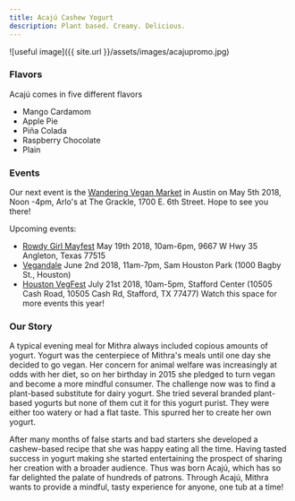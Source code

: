 ```yaml
---
title: Acajú Cashew Yogurt
description: Plant based. Creamy. Delicious.
---
```


![useful image]({{ site.url }}/assets/images/acajupromo.jpg)

### Flavors

Acajú comes in five different flavors
  - Mango Cardamom
  - Apple Pie
  - Piña Colada
  - Raspberry Chocolate
  - Plain

### Events

Our next event is the [Wandering Vegan Market](https://www.facebook.com/thewanderingveganatx/) in Austin on May 5th 2018, Noon -4pm, Arlo's at The Grackle, 1700 E. 6th Street. Hope to see you there!

Upcoming events:
- [Rowdy Girl Mayfest](https://rowdygirlsanctuary.org/vegan-may-fest) May 19th 2018, 10am-6pm, 9667 W Hwy 35 Angleton, Texas 77515
- [Vegandale](https://www.vegandalefest.com/houston/)  June 2nd 2018, 11am-7pm, Sam Houston Park (1000 Bagby St., Houston)
- [Houston VegFest](http://www.vegansocietyofpeace.org/vegfesthouston) July 21st 2018, 10am-5pm, Stafford Center (10505 Cash Road, 10505 Cash Rd, Stafford, TX 77477)
Watch this space for more events this year!

### Our Story

A typical evening meal for Mithra always included copious amounts of yogurt. Yogurt was the centerpiece of Mithra's meals until one day she decided to go vegan. Her concern for animal welfare was increasingly at odds with her diet, so on her birthday in 2015 she pledged to turn vegan and become a more mindful consumer. The challenge now was to find a plant-based substitute for dairy yogurt. She tried several branded plant-based yogurts but none of them cut it for this yogurt purist. They were either too watery or had a flat taste. This spurred her to create her own yogurt.

After many months of false starts and bad starters she developed a cashew-based recipe that she was happy eating all the time. Having tasted success in yogurt making she started entertaining the prospect of sharing her creation with a broader audience. Thus was born Acajú, which has so far delighted the palate of hundreds of patrons. Through Acajú, Mithra wants to provide a mindful, tasty experience for anyone, one tub at a time!
